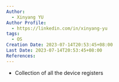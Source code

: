 ```yaml
---
Author:
  - Xinyang YU
Author Profile:
  - https://linkedin.com/in/xinyang-yu
tags:
  - OS
Creation Date: 2023-07-14T20:53:45+08:00
Last Date: 2023-07-14T20:53:45+08:00
References:
---
```

* Collection of all the device registers 